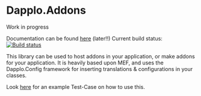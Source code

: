 Dapplo.Addons
=====================
Work in progress

Documentation can be found [here](http://www.dapplo.net/blocks/Dapplo.Addons.html) (later!!)
Current build status: [![Build status](https://ci.appveyor.com/api/projects/status/bem7losuu07ywvyr?svg=true)](https://ci.appveyor.com/project/dapplo/dapplo-addons)

This library can be used to host addons in your application, or make addons for your application.
It is heavily based upon MEF, and uses the Dapplo.Config framework for inserting translations & configurations in your classes.

Look [here](https://github.com/dapplo/Dapplo.Addons/blob/master/Dapplo.Addons.Tests/AddonTest.cs) for an example Test-Case on how to use this.

